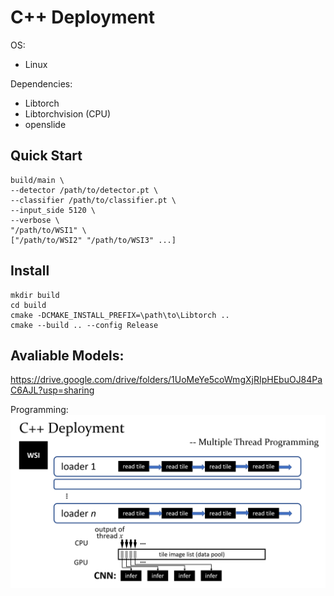 # C++ Deployment

OS: 
 - Linux

Dependencies:
 - Libtorch
 - Libtorchvision (CPU)
 - openslide

## Quick Start
```
build/main \
--detector /path/to/detector.pt \
--classifier /path/to/classifier.pt \
--input_side 5120 \
--verbose \
"/path/to/WSI1" \
["/path/to/WSI2" "/path/to/WSI3" ...]
```

## Install
```
mkdir build
cd build
cmake -DCMAKE_INSTALL_PREFIX=\path\to\Libtorch ..
cmake --build .. --config Release
```


## Avaliable Models:
https://drive.google.com/drive/folders/1UoMeYe5coWmgXjRIpHEbuOJ84PaC6AJL?usp=sharing

Programming:
![programming](programming.png)
